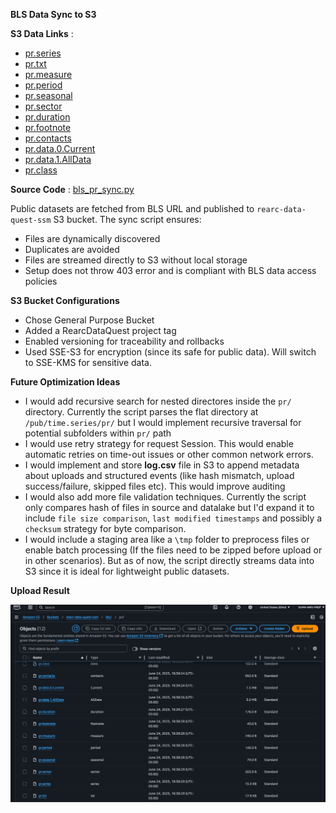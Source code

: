 **BLS Data Sync to S3**

**S3 Data Links** : 
- [pr.series](https://rearc-data-quest-ssm.s3.us-east-2.amazonaws.com/bls/pr/pr.series)
- [pr.txt](https://rearc-data-quest-ssm.s3.us-east-2.amazonaws.com/bls/pr/pr.txt)
- [pr.measure](https://rearc-data-quest-ssm.s3.us-east-2.amazonaws.com/bls/pr/pr.measure)
- [pr.period](https://rearc-data-quest-ssm.s3.us-east-2.amazonaws.com/bls/pr/pr.period)
- [pr.seasonal](https://rearc-data-quest-ssm.s3.us-east-2.amazonaws.com/bls/pr/pr.seasonal)
- [pr.sector](https://rearc-data-quest-ssm.s3.us-east-2.amazonaws.com/bls/pr/pr.sector)
- [pr.duration](https://rearc-data-quest-ssm.s3.us-east-2.amazonaws.com/bls/pr/pr.duration)
- [pr.footnote](https://rearc-data-quest-ssm.s3.us-east-2.amazonaws.com/bls/pr/pr.footnote)
- [pr.contacts](https://rearc-data-quest-ssm.s3.us-east-2.amazonaws.com/bls/pr/pr.contacts)
- [pr.data.0.Current](https://rearc-data-quest-ssm.s3.us-east-2.amazonaws.com/bls/pr/pr.data.0.Current)
- [pr.data.1.AllData](https://rearc-data-quest-ssm.s3.us-east-2.amazonaws.com/bls/pr/pr.data.1.AllData)
- [pr.class](https://rearc-data-quest-ssm.s3.us-east-2.amazonaws.com/bls/pr/pr.class)
  
**Source Code** : [bls_pr_sync.py](https://github.com/sumashruthika/rearc-data-quest/blob/main/part1-bls-sync/bls_pr_sync.py)

Public datasets are fetched from BLS URL and published to `rearc-data-quest-ssm` S3 bucket. The sync script ensures:
- Files are dynamically discovered
- Duplicates are avoided
- Files are streamed directly to S3 without local storage
- Setup does not throw 403 error and is compliant with BLS data access policies

**S3 Bucket Configurations**
- Chose General Purpose Bucket
- Added a RearcDataQuest project tag
- Enabled versioning for traceability and rollbacks
- Used SSE-S3 for encryption (since its safe for public data). Will switch to SSE-KMS for sensitive data.

**Future Optimization Ideas**
- I would add recursive search for nested directores inside the `pr/` directory. Currently the script parses the flat directory at `/pub/time.series/pr/` but I would implement recursive traversal for potential subfolders within `pr/` path
- I would use retry strategy for request Session. This would enable automatic retries on time-out issues or other common network errors.
- I would implement and store **log.csv** file in S3 to append metadata about uploads and structured events (like hash mismatch, upload success/failure, skipped files etc). This would improve auditing
- I would also add more file validation techniques. Currently the script only compares hash of files in source and datalake but I'd expand it to include `file size comparison`, `last modified timestamps` and possibly a `checksum` strategy for byte comparison.
- I would include a staging area like a `\tmp` folder to preprocess files or enable batch processing (If the files need to be zipped before upload or in other scenarios). But as of now, the script directly streams data into S3 since it is ideal for lightweight public datasets.

**Upload Result**

![BLS_data_bucket](https://github.com/SumaShruthika/Rearc-Data-Quest/blob/60bccd01974027867776ace365c7e9888b5cbf21/resources/bls_data_bucket.png)
  

